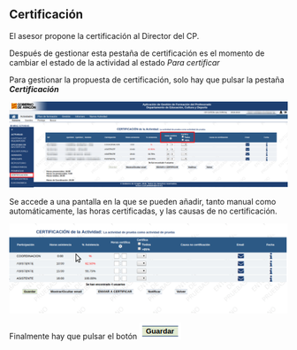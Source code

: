 ## Certificación

El asesor propone la certificación al Director del CP.

Después de gestionar esta pestaña de certificación es el momento de cambiar el estado de la actividad al estado _Para certificar_

Para gestionar la propuesta de certificación, solo hay que pulsar la pestaña _**Certificación**_

![](https://raw.githubusercontent.com/catedu/manualdoceo/master/assets/seleccion-758.png)

Se accede a una pantalla en la que se pueden añadir, tanto manual como automáticamente, las horas certificadas, y las causas de no certificación.

![](https://raw.githubusercontent.com/catedu/manualdoceo/master/assets/peek-21-06-2019-11-36.gif)

Finalmente hay que pulsar el botón ![](https://raw.githubusercontent.com/catedu/manualdoceo/master/assets/seleccion-759.png)

